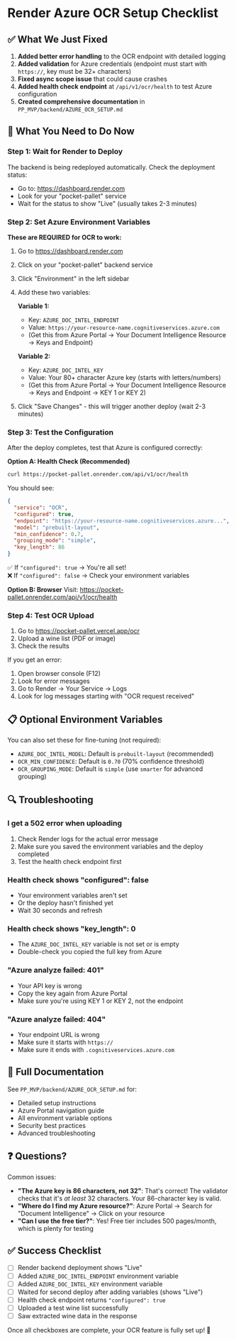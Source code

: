 # Render Azure OCR Setup Checklist

## ✅ What We Just Fixed

1. **Added better error handling** to the OCR endpoint with detailed logging
2. **Added validation** for Azure credentials (endpoint must start with `https://`, key must be 32+ characters)
3. **Fixed async scope issue** that could cause crashes
4. **Added health check endpoint** at `/api/v1/ocr/health` to test Azure configuration
5. **Created comprehensive documentation** in `PP_MVP/backend/AZURE_OCR_SETUP.md`

## 🚀 What You Need to Do Now

### Step 1: Wait for Render to Deploy
The backend is being redeployed automatically. Check the deployment status:
- Go to: https://dashboard.render.com
- Look for your "pocket-pallet" service
- Wait for the status to show "Live" (usually takes 2-3 minutes)

### Step 2: Set Azure Environment Variables
**These are REQUIRED for OCR to work:**

1. Go to https://dashboard.render.com
2. Click on your "pocket-pallet" backend service
3. Click "Environment" in the left sidebar
4. Add these two variables:

   **Variable 1:**
   - Key: `AZURE_DOC_INTEL_ENDPOINT`
   - Value: `https://your-resource-name.cognitiveservices.azure.com`
   - (Get this from Azure Portal → Your Document Intelligence Resource → Keys and Endpoint)

   **Variable 2:**
   - Key: `AZURE_DOC_INTEL_KEY`
   - Value: Your 80+ character Azure key (starts with letters/numbers)
   - (Get this from Azure Portal → Your Document Intelligence Resource → Keys and Endpoint → KEY 1 or KEY 2)

5. Click "Save Changes" - this will trigger another deploy (wait 2-3 minutes)

### Step 3: Test the Configuration
After the deploy completes, test that Azure is configured correctly:

**Option A: Health Check (Recommended)**
```bash
curl https://pocket-pallet.onrender.com/api/v1/ocr/health
```

You should see:
```json
{
  "service": "OCR",
  "configured": true,
  "endpoint": "https://your-resource-name.cognitiveservices.azure...",
  "model": "prebuilt-layout",
  "min_confidence": 0.7,
  "grouping_mode": "simple",
  "key_length": 86
}
```

✅ If `"configured": true` → You're all set!  
❌ If `"configured": false` → Check your environment variables

**Option B: Browser**
Visit: https://pocket-pallet.onrender.com/api/v1/ocr/health

### Step 4: Test OCR Upload
1. Go to https://pocket-pallet.vercel.app/ocr
2. Upload a wine list (PDF or image)
3. Check the results

If you get an error:
1. Open browser console (F12)
2. Look for error messages
3. Go to Render → Your Service → Logs
4. Look for log messages starting with "OCR request received"

## 📋 Optional Environment Variables

You can also set these for fine-tuning (not required):

- `AZURE_DOC_INTEL_MODEL`: Default is `prebuilt-layout` (recommended)
- `OCR_MIN_CONFIDENCE`: Default is `0.70` (70% confidence threshold)
- `OCR_GROUPING_MODE`: Default is `simple` (use `smarter` for advanced grouping)

## 🔍 Troubleshooting

### I get a 502 error when uploading
1. Check Render logs for the actual error message
2. Make sure you saved the environment variables and the deploy completed
3. Test the health check endpoint first

### Health check shows "configured": false
- Your environment variables aren't set
- Or the deploy hasn't finished yet
- Wait 30 seconds and refresh

### Health check shows "key_length": 0
- The `AZURE_DOC_INTEL_KEY` variable is not set or is empty
- Double-check you copied the full key from Azure

### "Azure analyze failed: 401"
- Your API key is wrong
- Copy the key again from Azure Portal
- Make sure you're using KEY 1 or KEY 2, not the endpoint

### "Azure analyze failed: 404"
- Your endpoint URL is wrong
- Make sure it starts with `https://`
- Make sure it ends with `.cognitiveservices.azure.com`

## 📖 Full Documentation

See `PP_MVP/backend/AZURE_OCR_SETUP.md` for:
- Detailed setup instructions
- Azure Portal navigation guide
- All environment variable options
- Security best practices
- Advanced troubleshooting

## ❓ Questions?

Common issues:
- **"The Azure key is 86 characters, not 32"**: That's correct! The validator checks that it's *at least* 32 characters. Your 86-character key is valid.
- **"Where do I find my Azure resource?"**: Azure Portal → Search for "Document Intelligence" → Click on your resource
- **"Can I use the free tier?"**: Yes! Free tier includes 500 pages/month, which is plenty for testing

## ✅ Success Checklist

- [ ] Render backend deployment shows "Live"
- [ ] Added `AZURE_DOC_INTEL_ENDPOINT` environment variable
- [ ] Added `AZURE_DOC_INTEL_KEY` environment variable
- [ ] Waited for second deploy after adding variables (shows "Live")
- [ ] Health check endpoint returns `"configured": true`
- [ ] Uploaded a test wine list successfully
- [ ] Saw extracted wine data in the response

Once all checkboxes are complete, your OCR feature is fully set up! 🎉

